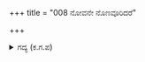 +++
title = "008 ನೋವನೇ ನೊಣವೂರಿದರೆ"

+++

<details><summary>ಗದ್ಯ (ಕ.ಗ.ಪ) </summary>

8. " ನೊಣ ಚುಚ್ಚಿದರೆ ಸಹದೇವನು ನೋಯುತ್ತಾನೆಯೇ ? ಎಲವೋ ನಿನ್ನನ್ನು ಕೊಂದರೆ ಭೀಮನಿಗೆ ಪ್ರತಿಜ್ಞೆ ತಪ್ಪುವುದು " ಎನ್ನುತ್ತ, ಸಹದೇವನು, ಕೋಪದಲ್ಲಿ, ನಿನ್ನವನ ಸಾರಥಿಯ ರಥ, ಕುದುರೆ, ಅಯುಧಗಳನ್ನು ಖಂಡಿಸಲು ಜೀವಗಳ್ಳರ ದೇವ ದುಶ್ಶಾಸನನು ಪಲಾಯನ ಮಾಡಿದನು.
</details>
